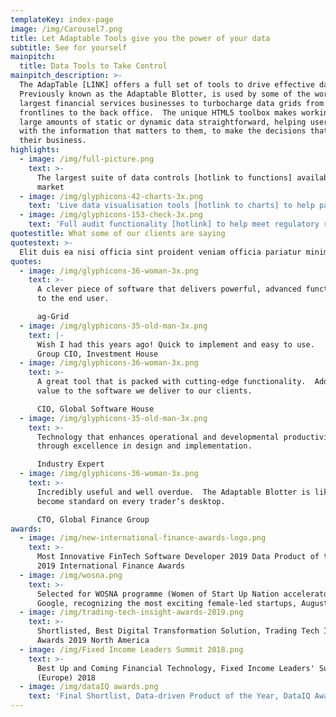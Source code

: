 ```yaml
---
templateKey: index-page
image: /img/Carousel7.png
title: Let Adaptable Tools give you the power of your data
subtitle: See for yourself
mainpitch:
  title: Data Tools to Take Control
mainpitch_description: >-
  The AdapTable [LINK] offers a full set of tools to drive effective data use. 
  Previously known as the Adaptable Blotter, is used by some of the world's
  largest financial services businesses to turbocharge data grids from the
  frontlines to the back office.  The unique HTML5 toolbox makes working from
  large amounts of static or dynamic data straightforward, helping users work
  with the information that matters to them, to make the decisions that drive
  their business.
highlights:
  - image: /img/full-picture.png
    text: >-
      The largest suite of data controls [hotlink to functions] available in the
      market
  - image: /img/glyphicons-42-charts-3x.png
    text: 'Live data visualisation tools [hotlink to charts] to help patterns emerge '
  - image: /img/glyphicons-153-check-3x.png
    text: 'Full audit functionality [hotlink] to help meet regulatory requirements'
quotestitle: What some of our clients are saying
quotestext: >-
  Elit duis ea nisi officia sint proident veniam officia pariatur minim aliqua ut sint enim.
quotes:
  - image: /img/glyphicons-36-woman-3x.png
    text: >-
      A clever piece of software that delivers powerful, advanced functionality
      to the end user.​

      ag-Grid
  - image: /img/glyphicons-35-old-man-3x.png
    text: |-
      Wish I had this years ago! Quick to implement and easy to use.
      Group CIO, Investment House
  - image: /img/glyphicons-36-woman-3x.png
    text: >-
      A great tool that is packed with cutting-edge functionality.  Adds real
      value to the software we deliver to our clients.

      CIO, Global Software House
  - image: /img/glyphicons-35-old-man-3x.png
    text: >-
      Technology that enhances operational and developmental productivity
      through excellence in design and implementation.

      Industry Expert
  - image: /img/glyphicons-36-woman-3x.png
    text: >-
      Incredibly useful and well overdue.  The Adaptable Blotter is likely to
      become standard on every trader’s desktop.

      CTO, Global Finance Group
awards:
  - image: /img/new-international-finance-awards-logo.png
    text: >-
      Most Innovative FinTech Software Developer 2019 Data Product of the Year,
      2019 International Finance Awards
  - image: /img/wosna.png
    text: >-
      Selected for WOSNA programme (Women of Start Up Nation accelerator) at
      Google, recognizing the most exciting female-led startups, August 2019
  - image: /img/trading-tech-insight-awards-2019.png
    text: >-
      Shortlisted, Best Digital Transformation Solution, Trading Tech Insight
      Awards 2019 North America
  - image: /img/Fixed Income Leaders Summit 2018.png
    text: >-
      Best Up and Coming Financial Technology, Fixed Income Leaders' Summit
      (Europe) 2018
  - image: /img/dataIQ awards.png
    text: 'Final Shortlist, Data-driven Product of the Year, DataIQ Awards 2019'
---
```

